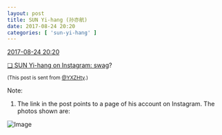 ```yaml
---
layout: post
title: SUN Yi-hang (孙亦航)
date: 2017-08-24 20:20
categories: [ 'sun-yi-hang' ]
---
```


<div class="weibo-info">
  <a href="http://weibo.com/2565158051/FiC9ottB1">2017-08-24 20:20</a>
</div>

[❏ SUN Yi-hang on Instagram: swag](https://www.instagram.com/p/BYLSCmvjLZr/)?

<!-- more -->

<small>(This post is sent from [@YXZHty](http://weibo.com/2565158051).)</small>

Note:
1. The link in the post points to a page of his account on Instagram. The photos shown are:

![Image](https://scontent-sjc2-1.cdninstagram.com/t51.2885-15/e35/20969145_1729287354041915_1872378455681662976_n.jpg)
